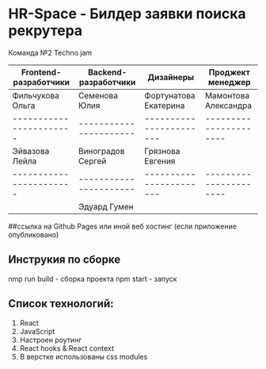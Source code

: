# HR-Space - Билдер заявки поиска рекрутера

Команда №2 Techno jam

| Frontend-разработчики | Backend-разработчики | Дизайнеры             | Проджект менеджер    |
|-----------------------|----------------------|-----------------------|----------------------|
| Фильчукова Ольга      | Семенова Юлия        | Фортунатова Екатерина | Мамонтова Александра |
|-----------------------|----------------------|-----------------------|----------------------|
| Эйвазова Лейла        | Виноградов Сергей    | Грязнова Евгения      |                      |
|-----------------------|----------------------|-----------------------|----------------------|
|                       | Эдуард Гумен         |                       |                      |

##ссылка на Github Pages или иной веб хостинг (если приложение опубликовано)

## Инструкия по сборке
nmp run build - сборка проекта
npm start - запуск

## Список технологий:
1. React
2. JavaScript
3. Настроен роутинг
4. React hooks & React context
5. В верстке использованы css modules